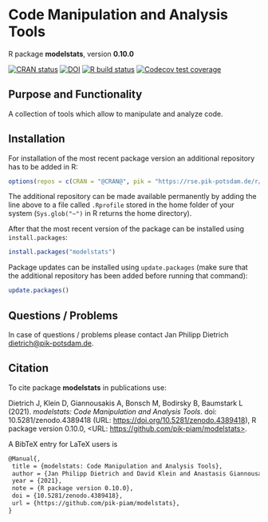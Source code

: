 # Code Manipulation and Analysis Tools

R package **modelstats**, version **0.10.0**


<!-- badges: start -->
[![CRAN status](https://www.r-pkg.org/badges/version/modelstats)](https://cran.r-project.org/package=modelstats) [![DOI](https://zenodo.org/badge/DOI/10.5281/zenodo.4389418.svg)](https://doi.org/10.5281/zenodo.4389418)  [![R build status](https://github.com/pik-piam/modelstats/workflows/check/badge.svg)](https://github.com/pik-piam/modelstats/actions) [![Codecov test coverage](https://codecov.io/gh/pik-piam/modelstats/branch/master/graph/badge.svg)](https://codecov.io/gh/pik-piam/modelstats?branch=master)
<!-- badges: end -->

## Purpose and Functionality

A collection of tools which allow to manipulate and analyze code.


## Installation

For installation of the most recent package version an additional repository has to be added in R:

```r
options(repos = c(CRAN = "@CRAN@", pik = "https://rse.pik-potsdam.de/r/packages"))
```
The additional repository can be made available permanently by adding the line above to a file called `.Rprofile` stored in the home folder of your system (`Sys.glob("~")` in R returns the home directory).

After that the most recent version of the package can be installed using `install.packages`:

```r 
install.packages("modelstats")
```

Package updates can be installed using `update.packages` (make sure that the additional repository has been added before running that command):

```r 
update.packages()
```

## Questions / Problems

In case of questions / problems please contact Jan Philipp Dietrich <dietrich@pik-potsdam.de>.

## Citation

To cite package **modelstats** in publications use:

Dietrich J, Klein D, Giannousakis A, Bonsch M, Bodirsky B, Baumstark L (2021). _modelstats: Code Manipulation and Analysis Tools_. doi:
10.5281/zenodo.4389418 (URL: https://doi.org/10.5281/zenodo.4389418), R package version 0.10.0, <URL: https://github.com/pik-piam/modelstats>.

A BibTeX entry for LaTeX users is

 ```latex
@Manual{,
  title = {modelstats: Code Manipulation and Analysis Tools},
  author = {Jan Philipp Dietrich and David Klein and Anastasis Giannousakis and Markus Bonsch and Benjamin Leon Bodirsky and Lavinia Baumstark},
  year = {2021},
  note = {R package version 0.10.0},
  doi = {10.5281/zenodo.4389418},
  url = {https://github.com/pik-piam/modelstats},
}
```

